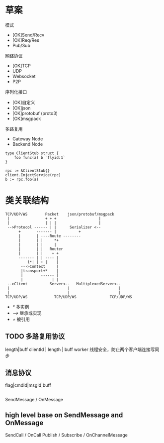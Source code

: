 # 草案
模式
* [OK]Send/Recv
* [OK]Req/Res
* Pub/Sub

网络协议 
* [OK]TCP
* UDP
* Websocket
* P2P

序列化接口 
* [OK]自定义
* [OK]json
* [OK]protobuf (proto3)
* [OK]msgpack

多路复用
* Gateway Node
* Backend Node

```
type ClientStub struct {
    foo func(a) b `flyid:1`
}

rpc := &ClientStub{}
client.InjectService(rpc)
b := rpc.foo(a)
```

# 类关联结构
```
TCP/UDP/WS        Packet    json/protobuf/msgpack
 |                + + +                   |
 |                | | |                   |
 -->Protocol ------ | |      Serializer <--
      +       ------- |          +
      |       | ----Route --------
      |       | |     *+
      |       | |     |
      |       | |   Router
      |       | |    + +
      ------- | | ---- |
          1*| | + |    |
       --->Context     |
       |transport+*    |
       |        ------ |
       |             | |
 -->Client          Server<--   MultiplexedServer<--
 |                          |                      |
 |                          |                      |
TCP/UDP/WS            TCP/UDP/WS               TCP/UDP/WS
```
* _\*_ 多实例
* _-->_ 继承或实现
* _\+_  被引用

## TODO 多路复用协议
length|buff
clientId | length | buff
worker
线程安全，防止两个客户端连接写同步

## 消息协议
flag|cmdId|msgId|buff

##
SendMessage / OnMessage

## high level base on SendMessage and OnMessage
SendCall  / OnCall
Publish / Subscribe / OnChannelMessage
